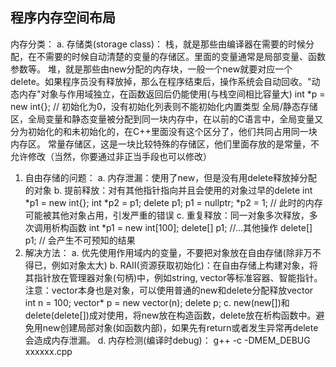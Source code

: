 ## 程序内存空间布局


内存分类：
a. 存储类(storage class)：
栈，就是那些由编译器在需要的时候分配，在不需要的时候自动清楚的变量的存储区。里面的变量通常是局部变量、函数参数等。
堆，就是那些由new分配的内存块，一般一个new就要对应一个delete。如果程序员没有释放掉，那么在程序结束后，操作系统会自动回收。"动态内存"对象与作用域独立，在函数返回后仍能使用(与栈空间相比容量大)
int *p = new int{};  // 初始化为0，没有初始化列表则不能初始化内置类型
全局/静态存储区，全局变量和静态变量被分配到同一块内存中，在以前的C语言中，全局变量又分为初始化的和未初始化的，在C++里面没有这个区分了，他们共同占用同一块内存区。
常量存储区，这是一块比较特殊的存储区，他们里面存放的是常量，不允许修改（当然，你要通过非正当手段也可以修改）
    
1. 自由存储的问题：
    a. 内存泄漏：使用了new，但是没有用delete释放掉分配的对象
    b. 提前释放：对有其他指针指向并且会使用的对象过早的delete
    int *p1 = new int{};
    int *p2 = p1;
    delete p1;
    p1 = nullptr;
    *p2 = 1;  // 此时的内存可能被其他对象占用，引发严重的错误
    c. 重复释放：同一对象多次释放，多次调用析构函数
    int *p1 = new int[100];
    delete[] p1;
    //...其他操作
    delete[] p1; // 会产生不可预知的结果
2. 解决方法：
    a. 优先使用作用域内的变量，不要把对象放在自由存储(除非万不得已，例如对象太大)
    b. RAII(资源获取初始化)：在自由存储上构建对象，将其指针放在管理器对象(句柄)中，例如string, vector等标准容器、智能指针。注意：vector本身也是对象，可以使用普通的new和delete分配释放vector
    int n = 100;
    vector<int>* p = new vector<int>(n);
    delete p;
    c. new(new[])和delete(delete[])成对使用，将new放在构造函数，delete放在析构函数中。避免用new创建局部对象(如函数内部)，如果先有return或者发生异常再delete会造成内存泄漏。
    d. 内存检测(编译时debug)：
    g++ -c -DMEM_DEBUG xxxxxx.cpp


